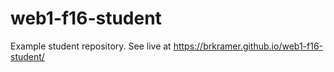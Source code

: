 # web1-f16-student
Example student repository. See live at <https://brkramer.github.io/web1-f16-student/>
